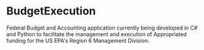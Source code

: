 # BudgetExecution
Federal Budget and Accounting application currently being developed in C# and Python to facilitate the management and execution of Appropriated funding for the US EPA's Region 6 Management Division.
